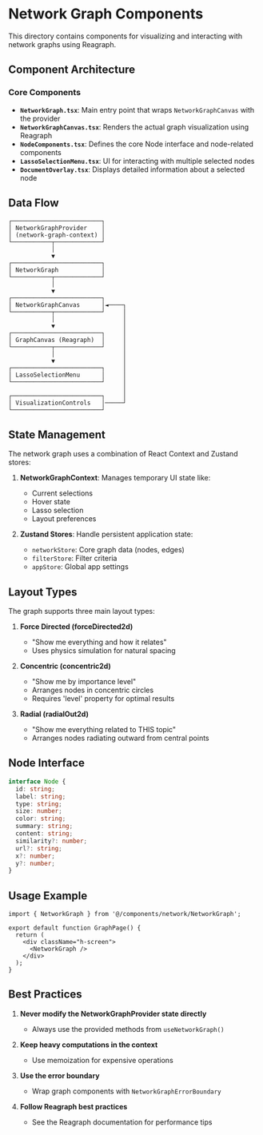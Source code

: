 # Network Graph Components

This directory contains components for visualizing and interacting with network graphs using Reagraph.

## Component Architecture

### Core Components

- **`NetworkGraph.tsx`**: Main entry point that wraps `NetworkGraphCanvas` with the provider
- **`NetworkGraphCanvas.tsx`**: Renders the actual graph visualization using Reagraph
- **`NodeComponents.tsx`**: Defines the core Node interface and node-related components
- **`LassoSelectionMenu.tsx`**: UI for interacting with multiple selected nodes
- **`DocumentOverlay.tsx`**: Displays detailed information about a selected node

## Data Flow

```
┌─────────────────────────┐
│ NetworkGraphProvider    │
│ (network-graph-context) │
└───────────┬─────────────┘
            │
            ▼
┌─────────────────────────┐
│ NetworkGraph            │
└───────────┬─────────────┘
            │
            ▼
┌─────────────────────────┐
│ NetworkGraphCanvas      │◄────┐
└───────────┬─────────────┘     │
            │                   │
            ▼                   │
┌─────────────────────────┐     │
│ GraphCanvas (Reagraph)  │     │
└───────────┬─────────────┘     │
            │                   │
            ▼                   │
┌─────────────────────────┐     │
│ LassoSelectionMenu      │     │
└─────────────────────────┘     │
                                │
┌─────────────────────────┐     │
│ VisualizationControls   │─────┘
└─────────────────────────┘
```

## State Management

The network graph uses a combination of React Context and Zustand stores:

1. **NetworkGraphContext**: Manages temporary UI state like:
   - Current selections
   - Hover state
   - Lasso selection
   - Layout preferences

2. **Zustand Stores**: Handle persistent application state:
   - `networkStore`: Core graph data (nodes, edges)
   - `filterStore`: Filter criteria
   - `appStore`: Global app settings

## Layout Types

The graph supports three main layout types:

1. **Force Directed (forceDirected2d)**
   - "Show me everything and how it relates"
   - Uses physics simulation for natural spacing

2. **Concentric (concentric2d)**
   - "Show me by importance level"
   - Arranges nodes in concentric circles
   - Requires 'level' property for optimal results

3. **Radial (radialOut2d)**
   - "Show me everything related to THIS topic"
   - Arranges nodes radiating outward from central points

## Node Interface

```typescript
interface Node {
  id: string;
  label: string;
  type: string;
  size: number;
  color: string;
  summary: string;
  content: string;
  similarity?: number;
  url?: string;
  x?: number;
  y?: number;
}
```

## Usage Example

```tsx
import { NetworkGraph } from '@/components/network/NetworkGraph';

export default function GraphPage() {
  return (
    <div className="h-screen">
      <NetworkGraph />
    </div>
  );
}
```

## Best Practices

1. **Never modify the NetworkGraphProvider state directly**
   - Always use the provided methods from `useNetworkGraph()`

2. **Keep heavy computations in the context**
   - Use memoization for expensive operations

3. **Use the error boundary**
   - Wrap graph components with `NetworkGraphErrorBoundary`

4. **Follow Reagraph best practices**
   - See the Reagraph documentation for performance tips
